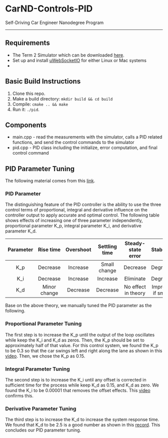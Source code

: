 # CarND-Controls-PID
Self-Driving Car Engineer Nanodegree Program

---

[video1]: p_tuning.mp4 "Video1"
[video2]: challenge_video_proc.mp4 "Video2"

## Requirements

* The Term 2 Simulator which can be downloaded [here](https://github.com/udacity/self-driving-car-sim/releases).  
* Set up and install [uWebSocketIO](https://github.com/uWebSockets/uWebSockets) for either Linux or Mac systems
*
## Basic Build Instructions

1. Clone this repo.
2. Make a build directory: `mkdir build && cd build`
3. Compile: `cmake .. && make`
4. Run it: `./pid`. 

## Components

* main.cpp -  read the measurements with the simulator, calls a PID related functions, and send the control commands to the simulator
* pid.cpp - PID class including the initialize, error computation, and final control command


## PID Parameter Tuning

The following material comes from this [link](https://en.wikipedia.org/wiki/PID_controller#Manual_tuning). 

### PID Parameter

The distinguishing feature of the PID controller is the ability to use the three control terms of proportional, integral and derivative influence on the controller output to apply accurate and optimal control. The following table shows effects of increasing one of three parameter independently, proportional parameter K_p, integral parameter K_i, and derivative parameter K_d. 


| Parameter |	Rise time	|	Overshoot	|	Settling time	|	Steady-state error	|	Stability		|
|:---------:|:-------------:|:-------------:|:-----------------:|:---------------------:|:-----------------:|
|	K_p		|	Decrease	|	Increase	|	Small change	|	Decrease			|	Degrade			|
|	K_i		|	Decrease	|	Increase	|	Increase		|	Eliminate			|	Degrade			|
|	K_d		|	Minor change|	Decrease	|	Decrease		|	No effect in theory	|	Improve if small|

Base on the above theory, we manually tuned the PID parameter as the following.

### Proportional Parameter Tuning
The first step is to increase the K_p until the output of the loop oscillates while keep the K_i and K_d as zeros. Then, the K_p should be set to approximately half of that value.  For this control system, we found the K_p to be 0.3 so that the car swings left and right along the lane as shown in this [video](p_tuning.mp4). Then, we chose the K_p as 0.15.

### Integral Parameter Tuning
The second step is to increase the K_i until any offset is corrected in sufficient time for the process while keep K_d as 0.15, and K_d as zero.  We found the K_i to be 0.00001 that removes the offset effects.  This [video](i_tuning.mp4) confirms this.

### Derivative Parameter Tuning
The third step is to increase the K_d to increase the system response time. We found that K_d to be 2.5 is a good number as shown in this [record](d_tuning.mp4).  This concludes our PID parameter tuning.


